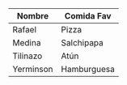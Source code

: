 |Nombre|Comida Fav|
|------|-----|
|Rafael|Pizza|
|Medina|Salchipapa|
|Tilinazo|Atún|
|Yerminson|Hamburguesa|

